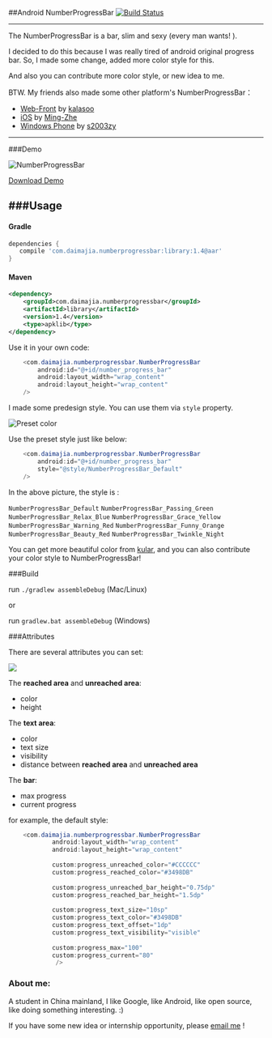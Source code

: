 ##Android NumberProgressBar [![Build Status](https://travis-ci.org/daimajia/NumberProgressBar.png?branch=master)](https://travis-ci.org/daimajia/NumberProgressBar)

-----

The NumberProgressBar is a bar, slim and sexy (every man wants! ). 

I decided to do this because I was really tired of android original progress bar. So, I made some change, added more color style for this.

And also you can contribute more color style, or new idea to me.

BTW. My friends also made some other platform's NumberProgressBar：

- [Web-Front](https://github.com/kalasoo/NumberProgressBar) by [kalasoo](https://github.com/kalasoo/NumberProgressBar)
- [iOS](https://github.com/Ming-Zhe/NumberProgressBar) by [Ming-Zhe](https://github.com/Ming-Zhe/NumberProgressBar)
- [Windows Phone](https://github.com/s2003zy/NumberProgressBar) by [s2003zy](https://github.com/s2003zy)

---

###Demo

![NumberProgressBar](http://ww3.sinaimg.cn/mw690/610dc034jw1efyrd8n7i7g20cz02mq5f.gif)


[Download Demo](https://github.com/daimajia/NumberProgressBar/releases/download/v1.0/NumberProgressBar-Demo-v1.0.apk)


###Usage
----

#### Gradle

```groovy
dependencies {
   compile 'com.daimajia.numberprogressbar:library:1.4@aar'
}
```

#### Maven 

```xml
<dependency>
    <groupId>com.daimajia.numberprogressbar</groupId>
    <artifactId>library</artifactId>
    <version>1.4</version>
    <type>apklib</type>
</dependency>
```

Use it in your own code:

```java
	<com.daimajia.numberprogressbar.NumberProgressBar
		android:id="@+id/number_progress_bar"
		android:layout_width="wrap_content"
		android:layout_height="wrap_content"
	/>
```	

I made some predesign style. You can use them via `style` property.


![Preset color](http://ww1.sinaimg.cn/mw690/610dc034jw1efyslmn5itj20f30k074r.jpg)

Use the preset style just like below:

```java
	<com.daimajia.numberprogressbar.NumberProgressBar
		android:id="@+id/number_progress_bar"
		style="@style/NumberProgressBar_Default"
	/>
```	

In the above picture, the style is : 

`NumberProgressBar_Default`
`NumberProgressBar_Passing_Green`
`NumberProgressBar_Relax_Blue`
`NumberProgressBar_Grace_Yellow`
`NumberProgressBar_Warning_Red`
`NumberProgressBar_Funny_Orange`
`NumberProgressBar_Beauty_Red`
`NumberProgressBar_Twinkle_Night`

You can get more beautiful color from [kular](https://kuler.adobe.com), and you can also contribute your color style to NumberProgressBar!  

###Build

run `./gradlew assembleDebug` (Mac/Linux)

or

run `gradlew.bat assembleDebug` (Windows)

###Attributes

There are several attributes you can set:

![](http://ww2.sinaimg.cn/mw690/610dc034jw1efyttukr1zj20eg04bmx9.jpg)

The **reached area** and **unreached area**:

* color
* height 

The **text area**:

* color
* text size
* visibility
* distance between **reached area** and **unreached area**

The **bar**:

* max progress
* current progress

for example, the default style:

```java
	<com.daimajia.numberprogressbar.NumberProgressBar
	        android:layout_width="wrap_content"
	        android:layout_height="wrap_content"
	        
	        custom:progress_unreached_color="#CCCCCC"
	        custom:progress_reached_color="#3498DB"
	        
	        custom:progress_unreached_bar_height="0.75dp"
	        custom:progress_reached_bar_height="1.5dp"
	        
	        custom:progress_text_size="10sp"
	        custom:progress_text_color="#3498DB"
	        custom:progress_text_offset="1dp"
	        custom:progress_text_visibility="visible"
	        
	        custom:progress_max="100"
	        custom:progress_current="80"
	         />
```

### About me:

A student in China mainland, I like Google, like Android, like open source, like doing something interesting. :)

If you have some new idea or internship opportunity, please [email me](mailto:daimajia@gmail.com) !

